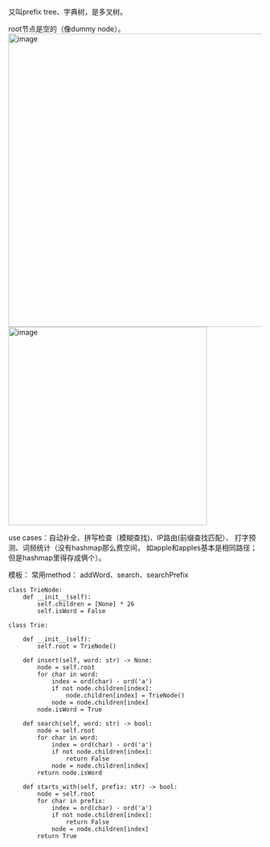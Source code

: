 又叫prefix tree、字典树，是多叉树。

root节点是空的（像dummy node）。
<img width="584" alt="image" src="https://github.com/fifi1120/coding_study_blog/assets/98888516/e8a40d36-9063-41f3-b8dd-14f777a8dfa9">
<img width="395" alt="image" src="https://github.com/fifi1120/coding_study_blog/assets/98888516/0eb19290-5844-4c1c-abe4-fc51c261a677">

use cases：自动补全、拼写检查（模糊查找)、IP路由(前缀查找匹配）、
打字预测、词频统计（没有hashmap那么费空间，
如apple和apples基本是相同路径；但是hashmap里得存成俩个）。

模板：
常用method：
addWord、search、searchPrefix

```
class TrieNode:
    def __init__(self):
        self.children = [None] * 26
        self.isWord = False

class Trie:

    def __init__(self):
        self.root = TrieNode()

    def insert(self, word: str) -> None:
        node = self.root
        for char in word:
            index = ord(char) - ord('a')
            if not node.children[index]:
                node.children[index] = TrieNode()
            node = node.children[index]
        node.isWord = True

    def search(self, word: str) -> bool:
        node = self.root
        for char in word:
            index = ord(char) - ord('a')
            if not node.children[index]:
                return False
            node = node.children[index]
        return node.isWord

    def starts_with(self, prefix: str) -> bool:
        node = self.root
        for char in prefix:
            index = ord(char) - ord('a')
            if not node.children[index]:
                return False
            node = node.children[index]
        return True
```
